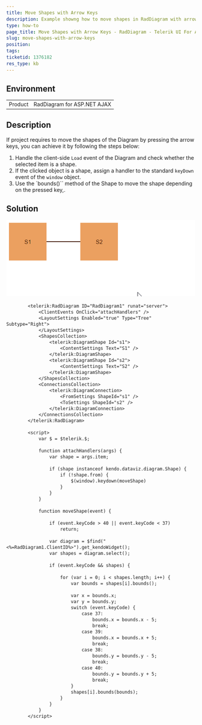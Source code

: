 ```yaml
---
title: Move Shapes with Arrow Keys
description: Example showng how to move shapes in RadDiagram with arrow keys.
type: how-to
page_title: Move Shapes with Arrow Keys - RadDiagram - Telerik UI For ASP.NET AJAX
slug: move-shapes-with-arrow-keys
position: 
tags: 
ticketid: 1376182
res_type: kb
---
```


## Environment
<table>
	<tbody>
		<tr>
			<td>Product</td>
			<td>RadDiagram for ASP.NET AJAX</td>
		</tr>
	</tbody>
</table>


## Description
If project requires to move the shapes of the Diagram by pressing the arrow keys, you can achieve it by following the steps below:
1. Handle the client-side `Load` event of the Diagram and check whether the selected item is a shape.
2. If the clicked object is a shape, assign a handler to the standard `keyDown` event of the `window` object.
3. Use the `bounds()`` method of the Shape to move the shape depending on the pressed key,.

## Solution

![](images/diagram-move-shapes.gif)

````ASP.NET
        <telerik:RadDiagram ID="RadDiagram1" runat="server">
            <ClientEvents OnClick="attachHandlers" />
            <LayoutSettings Enabled="true" Type="Tree" Subtype="Right">
            </LayoutSettings>
            <ShapesCollection>
                <telerik:DiagramShape Id="s1">
                    <ContentSettings Text="S1" />
                </telerik:DiagramShape>
                <telerik:DiagramShape Id="s2">
                    <ContentSettings Text="S2" />
                </telerik:DiagramShape>
            </ShapesCollection>
            <ConnectionsCollection>
                <telerik:DiagramConnection>
                    <FromSettings ShapeId="s1" />
                    <ToSettings ShapeId="s2" />
                </telerik:DiagramConnection>
            </ConnectionsCollection>
        </telerik:RadDiagram>

        <script>
            var $ = $telerik.$;

            function attachHandlers(args) {
                var shape = args.item;

                if (shape instanceof kendo.dataviz.diagram.Shape) {
                    if (!shape.from) {
                        $(window).keydown(moveShape)
                    }
                }
            }

            function moveShape(event) {

                if (event.keyCode > 40 || event.keyCode < 37)
                    return;

                var diagram = $find("<%=RadDiagram1.ClientID%>").get_kendoWidget();
                var shapes = diagram.select();

                if (event.keyCode && shapes) {

                    for (var i = 0; i < shapes.length; i++) {
                        var bounds = shapes[i].bounds();

                        var x = bounds.x;
                        var y = bounds.y;
                        switch (event.keyCode) {
                            case 37:
                                bounds.x = bounds.x - 5;
                                break;
                            case 39:
                                bounds.x = bounds.x + 5;
                                break;
                            case 38:
                                bounds.y = bounds.y - 5;
                                break;
                            case 40:
                                bounds.y = bounds.y + 5;
                                break;
                        }
                        shapes[i].bounds(bounds);
                    }
                }
            }
        </script>
````

